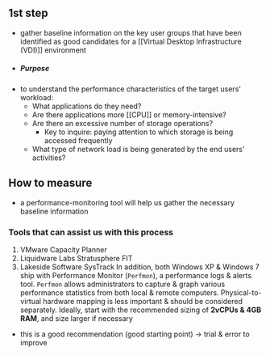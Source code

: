 ## 1st step
- gather baseline information on the key user groups that have been identified as good candidates for a [[Virtual Desktop Infrastructure (VDI)]] environment
- ##### Purpose
- to understand the performance characteristics of the target users' workload:
	- What applications do they need?
	- Are there applications more [[CPU]] or memory-intensive?
	- Are there an excessive number of storage operations? 
		- Key to inquire: paying attention to which storage is being accessed frequently
	- What type of network load is being generated by the end users' activities?
## How to measure
- a performance-monitoring tool will help us gather the necessary baseline information
### Tools that can assist us with this process
1. VMware Capacity Planner
2. Liquidware Labs Stratusphere FIT
3. Lakeside Software SysTrack
In addition, both Windows XP & Windows 7 ship with Performance Monitor (`Perfmon`), a performance logs & alerts tool. `Perfmon` allows administrators to capture & graph various performance statistics from both local & remote computers.
Physical-to-virtual hardware mapping is less important & should be considered separately. Ideally, start with the recommended sizing of **2vCPUs & 4GB RAM**, and size larger if necessary
- this is a good recommendation (good starting point) $\rightarrow$ trial & error to improve
